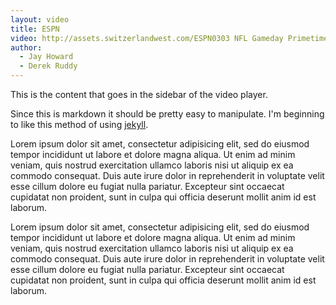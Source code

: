 ```yaml
---
layout: video
title: ESPN
video: http://assets.switzerlandwest.com/ESPN0303 NFL Gameday Primetime Boardwalk-30-1995.mp4
author:
  - Jay Howard
  - Derek Ruddy
---
```


This is the content that goes in the sidebar of the video player.

Since this is markdown it should be pretty easy to manipulate. I'm beginning to like this method of
using [jekyll].

[jekyll]: http://github.com/mojombo/jekyll

Lorem ipsum dolor sit amet, consectetur adipisicing elit, sed do eiusmod tempor incididunt ut labore et dolore magna aliqua. Ut enim ad minim veniam, quis nostrud exercitation ullamco laboris nisi ut aliquip ex ea commodo consequat. Duis aute irure dolor in reprehenderit in voluptate velit esse cillum dolore eu fugiat nulla pariatur. Excepteur sint occaecat cupidatat non proident, sunt in culpa qui officia deserunt mollit anim id est laborum.

Lorem ipsum dolor sit amet, consectetur adipisicing elit, sed do eiusmod tempor incididunt ut labore et dolore magna aliqua. Ut enim ad minim veniam, quis nostrud exercitation ullamco laboris nisi ut aliquip ex ea commodo consequat. Duis aute irure dolor in reprehenderit in voluptate velit esse cillum dolore eu fugiat nulla pariatur. Excepteur sint occaecat cupidatat non proident, sunt in culpa qui officia deserunt mollit anim id est laborum.
